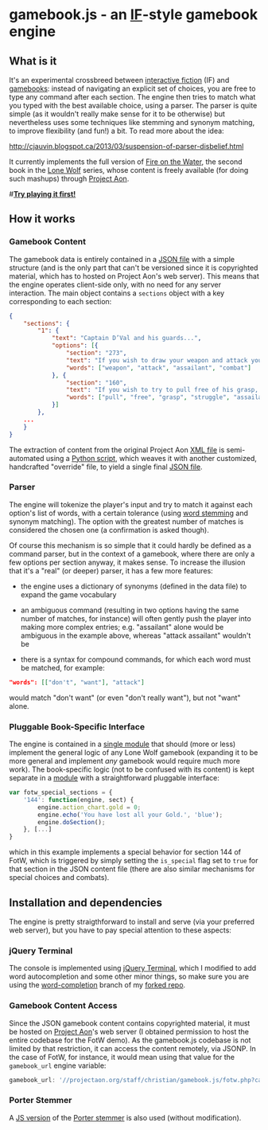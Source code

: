 # gamebook.js - an [IF](http://en.wikipedia.org/wiki/Interactive_fiction)-style gamebook engine

## What is it

It's an experimental crossbreed between [interactive fiction][if] (IF) and
[gamebooks][gb]: instead of navigating an explicit set of choices, you are free
to type any command after each section. The engine then tries to match what you
typed with the best available choice, using a parser. The parser is quite
simple (as it wouldn't really make sense for it to be otherwise) but
nevertheless uses some techniques like stemming and synonym matching, to
improve flexibility (and fun!) a bit. To read more about the idea:

http://cjauvin.blogspot.ca/2013/03/suspension-of-parser-disbelief.html

It currently implements the full version of [Fire on the Water][2], the second
book in the [Lone Wolf][3] series, whose content is freely available (for doing
such mashups) through [Project Aon][4].

#[**Try playing it first!**](http://projectaon.org/staff/christian/gamebook.js)

[if]: http://en.wikipedia.org/wiki/Interactive_fiction
[gb]: http://en.wikipedia.org/wiki/Gamebook
[2]: http://en.wikipedia.org/wiki/Fire_on_the_water
[3]: http://en.wikipedia.org/wiki/Lone_Wolf_(gamebooks)
[4]: http://www.projectaon.org/en/Main/Home

## How it works

### Gamebook Content

The gamebook data is entirely contained in a [JSON file][5] with a simple
structure (and is the only part that can't be versioned since it is copyrighted
material, which has to hosted on Project Aon's web server).  This means that
the engine operates client-side only, with no need for any server
interaction. The main object contains a `sections` object with a key
corresponding to each section:

```json
{
    "sections": {
        "1": {
            "text": "Captain D’Val and his guards...",
            "options": [{
                "section": "273",
                "text": "If you wish to draw your weapon and attack your unknown assailant,\nturn to 273.",
                "words": ["weapon", "attack", "assailant", "combat"]
            }, {
                "section": "160",
                "text": "If you wish to try to pull free of his grasp, turn to 160.",
                "words": ["pull", "free", "grasp", "struggle", "assailant"]
            }]
        },
    ...
    }
}
```

[5]: http://www.projectaon.org/staff/christian/gamebook.js/fotw.html

The extraction of content from the original Project Aon [XML file][6] is
semi-automated using a [Python script][7], which weaves it with another
customized, handcrafted "override" file, to yield a single final
[JSON file][5].

[6]: http://www.projectaon.org/en/xml/02fotw.xml
[7]: https://github.com/cjauvin/gamebook.js/blob/master/xml2json.py

### Parser

The engine will tokenize the player's input and try to match it against each
option's list of words, with a certain tolerance (using [word stemming][8] and
synonym matching). The option with the greatest number of matches is considered
the chosen one (a confirmation is asked though).

Of course this mechanism is so simple that it could hardly be defined as a
command parser, but in the context of a gamebook, where there are only a few
options per section anyway, it makes sense. To increase the illusion that it's
a "real" (or deeper) parser, it has a few more features:

* the engine uses a dictionary of synonyms (defined in the data file) to expand
  the game vocabulary

* an ambiguous command (resulting in two options having the same number of
  matches, for instance) will often gently push the player into making more
  complex entries; e.g. "assailant" alone would be ambiguous in the example
  above, whereas "attack assailant" wouldn't be

* there is a syntax for compound commands, for which each word must be matched,
  for example:

```json
"words": [["don't", "want"], "attack"]
```

would match "don't want" (or even "don't really want"), but not "want" alone.

[8]: http://en.wikipedia.org/wiki/Word_stemming

### Pluggable Book-Specific Interface

The engine is contained in a [single module][9] that should (more or less)
implement the general logic of any Lone Wolf gamebook (expanding it to be more
general and implement *any* gamebook would require much more work).  The
book-specific logic (not to be confused with its content) is kept separate in a
[module][10] with a straightforward pluggable interface:

```javascript
var fotw_special_sections = {
    '144': function(engine, sect) {
        engine.action_chart.gold = 0;
        engine.echo('You have lost all your Gold.', 'blue');
        engine.doSection();
    }, [...]
}
```

which in this example implements a special behavior for section 144 of FotW,
which is triggered by simply setting the `is_special` flag set to `true` for
that section in the JSON content file (there are also similar mechanisms for
special choices and combats).

[9]: https://github.com/cjauvin/gamebook.js/blob/master/gamebook.js
[10]: https://github.com/cjauvin/gamebook.js/blob/master/fotw.js

## Installation and dependencies

The engine is pretty straigthforward to install and serve (via your preferred
web server), but you have to pay special attention to these aspects:

### jQuery Terminal

The console is implemented using [jQuery Terminal][11], which I modified to add
word autocompletion and some other minor things, so make sure you are using the
[word-completion][12] branch of my [forked repo][12].

[11]: http://terminal.jcubic.pl
[12]: https://github.com/cjauvin/jquery.terminal/tree/word-completion

### Gamebook Content Access

Since the JSON gamebook content contains copyrighted material, it must be
hosted on [Project Aon][4]'s web server (I obtained permission to host the
entire codebase for the FotW demo). As the gamebook.js codebase is not limited
by that restriction, it can access the content remotely, via JSONP. In the case
of FotW, for instance, it would mean using that value for the `gamebook_url`
engine variable:

```javascript
gamebook_url: '//projectaon.org/staff/christian/gamebook.js/fotw.php?callback=?'
```

### Porter Stemmer

A [JS version][porterjs] of the [Porter stemmer][porter] is also used (without
modification).

[porterjs]: https://github.com/kristopolous/Porter-Stemmer
[porter]: http://en.wikipedia.org/wiki/Porter_stemmer

